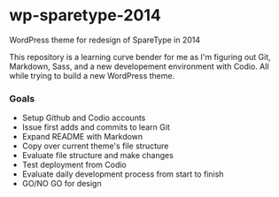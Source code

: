 # wp-sparetype-2014


WordPress theme for redesign of SpareType in 2014

This repository is a learning curve bender for me as I'm figuring out Git, Markdown, Sass,
and a new developement environment with Codio. All while trying to build a new WordPress theme.

### Goals

- Setup Github and Codio accounts
- Issue first adds and commits to learn Git
- Expand README with Markdown
- Copy over current theme's file structure
- Evaluate file structure and make changes
- Test deployment from Codio
- Evaluate daily development process from start to finish
- GO/NO GO for design